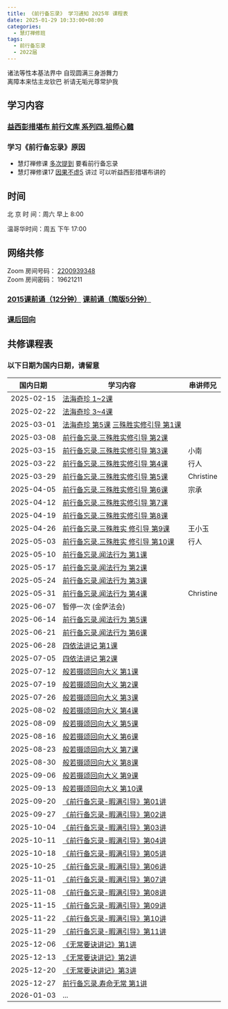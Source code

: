 ```yaml
---
title: 《前行备忘录》 学习通知 2025年 课程表
date: 2025-01-29 10:33:00+08:00
categories:
  - 慧灯禅修班
tags:
  - 前行备忘录
  - 2022届
---
```

诸法等性本基法界中 自现圆满三身游舞力  
离障本来怙主龙钦巴 祈请无垢光尊常护我
















## 学习内容
### [益西彭措堪布 前行文库 系列四.祖师心髓](https://huidengchanxiu.net/refs/s4)

















### 学习《前行备忘录》原因
- 慧灯禅修课 [多次提到](https://sou.hdcxb.net/search/前行备忘录) 要看前行备忘录
- 慧灯禅修课17 [因果不虚5](https://sou.hdcxb.net/search/益西彭措) 讲过 可以听益西彭措堪布讲的
















## 时间
















北 京 时 间：周六 早上 8:00
















温哥华时间：周五 下午 17:00
















## 网络共修
















Zoom 房间号码： [2200939348](https://us06web.zoom.us/j/2200939348?pwd=zCHP3llIc31B0o587BY6mkJUaLIvag.1)\
Zoom 房间密码： 19621211
































### [2015课前诵（12分钟）](https://r2.hdcxb.net/kesong/2015加行班课前念诵-LB.mp4)  [课前诵（简版5分钟）](https://s3.ap-northeast-1.wasabisys.com/hdcx/hdv/v/keqian2022.mp4)
















### [课后回向](https://r2.hdcxb.net/kesong/课后回向(百字明+愿海心髓).mp4)
















## 共修课程表
### 以下日期为国内日期，请留意

| 国内日期 | 学习内容 | 串讲师兄 |
|---|---|---|
|2025-02-15| [法海奇珍 1~2课](https://huidengchanxiu.net/refs/xmfw/s4/s4-zsxs1-fhqz)|
|2025-02-22| [法海奇珍 3~4课](https://huidengchanxiu.net/refs/xmfw/s4/s4-zsxs1-fhqz)|
|2025-03-01| [法海奇珍 第5课](https://www.huidengchanxiu.net/refs/xmfw/s4/s4-zsxs1-fhqz) [三殊胜实修引导 第1课](https://huidengchanxiu.net/refs/xmfw/s4/s4-zsxs2-qxbwl-sss/)|
|2025-03-08|  [前行备忘录.三殊胜实修引导 第2课](https://huidengchanxiu.net/refs/xmfw/s4/s4-zsxs2-qxbwl-sss/)|
|2025-03-15|  [前行备忘录.三殊胜实修引导 第3课](https://huidengchanxiu.net/refs/xmfw/s4/s4-zsxs2-qxbwl-sss/)|小南|
|2025-03-22|  [前行备忘录.三殊胜实修引导 第4课](https://huidengchanxiu.net/refs/xmfw/s4/s4-zsxs2-qxbwl-sss/)|行人|
|2025-03-29|  [前行备忘录.三殊胜实修引导 第5课](https://huidengchanxiu.net/refs/xmfw/s4/s4-zsxs2-qxbwl-sss/)|Christine|
|2025-04-05|  [前行备忘录.三殊胜实修引导 第6课](https://huidengchanxiu.net/refs/xmfw/s4/s4-zsxs2-qxbwl-sss/)|宗承|
|2025-04-12|  [前行备忘录.三殊胜实修引导 第7课](https://huidengchanxiu.net/refs/xmfw/s4/s4-zsxs2-qxbwl-sss/)||
|2025-04-19|  [前行备忘录.三殊胜实修引导 第8课](https://huidengchanxiu.net/refs/xmfw/s4/s4-zsxs2-qxbwl-sss/)||
|2025-04-26|  [前行备忘录.三殊胜实 修引导 第9课](https://huidengchanxiu.net/refs/xmfw/s4/s4-zsxs2-qxbwl-sss/)|王小玉|
|2025-05-03|  [前行备忘录.三殊胜实 修引导 第10课](https://huidengchanxiu.net/refs/xmfw/s4/s4-zsxs2-qxbwl-sss/)|行人|
|2025-05-10|  [前行备忘录.闻法行为 第1课](https://huidengchanxiu.net/refs/xmfw/s4/s4-zsxs3-qxbwl-wfgl)|
|2025-05-17|  [前行备忘录.闻法行为 第2课](https://huidengchanxiu.net/refs/xmfw/s4/s4-zsxs3-qxbwl-wfgl)|
|2025-05-24| [前行备忘录.闻法行为 第3课](https://huidengchanxiu.net/refs/xmfw/s4/s4-zsxs3-qxbwl-wfgl)|
|2025-05-31| [前行备忘录.闻法行为 第4课](https://huidengchanxiu.net/refs/xmfw/s4/s4-zsxs3-qxbwl-wfgl)|Christine|
|2025-06-07| 暂停一次 (金萨法会)|
|2025-06-14| [前行备忘录.闻法行为 第5课](https://huidengchanxiu.net/refs/xmfw/s4/s4-zsxs3-qxbwl-wfgl)|
|2025-06-21| [前行备忘录.闻法行为 第6课](https://huidengchanxiu.net/refs/xmfw/s4/s4-zsxs3-qxbwl-wfgl)|
|2025-06-28| [四依法讲记 第1课](https://huidengchanxiu.net/refs/xmfw/s4/s4-zsxs4-4yf)|
|2025-07-05| [四依法讲记 第2课](https://huidengchanxiu.net/refs/xmfw/s4/s4-zsxs4-4yf)|
|2025-07-12| [般若摄颂回向大义 第1课](https://huidengchanxiu.net/refs/xmfw/s4/s4-zsxs6-brsshx)|
|2025-07-19| [般若摄颂回向大义 第2课](https://huidengchanxiu.net/refs/xmfw/s4/s4-zsxs6-brsshx)|
|2025-07-26| [般若摄颂回向大义 第3课](https://huidengchanxiu.net/refs/xmfw/s4/s4-zsxs6-brsshx)|
|2025-08-02| [般若摄颂回向大义 第4课](https://huidengchanxiu.net/refs/xmfw/s4/s4-zsxs6-brsshx)|
|2025-08-09| [般若摄颂回向大义 第5课](https://huidengchanxiu.net/refs/xmfw/s4/s4-zsxs6-brsshx)|
|2025-08-16| [般若摄颂回向大义 第6课](https://huidengchanxiu.net/refs/xmfw/s4/s4-zsxs6-brsshx)|
|2025-08-23| [般若摄颂回向大义 第7课](https://huidengchanxiu.net/refs/xmfw/s4/s4-zsxs6-brsshx)|
|2025-08-30| [般若摄颂回向大义 第8课](https://huidengchanxiu.net/refs/xmfw/s4/s4-zsxs6-brsshx)|
|2025-09-06| [般若摄颂回向大义 第9课](https://huidengchanxiu.net/refs/xmfw/s4/s4-zsxs6-brsshx)|
|2025-09-13| [般若摄颂回向大义 第10课](https://huidengchanxiu.net/refs/xmfw/s4/s4-zsxs6-brsshx)|
|2025-09-20| [《前行备忘录-暇满引导》第01讲](https://s3.ap-northeast-1.wasabisys.com/hdcx/jmy/xmfw/s4/《前行备忘录-暇满引导》第01讲.mp4)|
|2025-09-27| [《前行备忘录-暇满引导》第02讲](https://s3.ap-northeast-1.wasabisys.com/hdcx/jmy/xmfw/s4/《前行备忘录-暇满引导》第02讲.mp4)|
|2025-10-04| [《前行备忘录-暇满引导》第03讲](https://s3.ap-northeast-1.wasabisys.com/hdcx/jmy/xmfw/s4/《前行备忘录-暇满引导》第03讲.mp4)|
|2025-10-11| [《前行备忘录-暇满引导》第04讲](https://s3.ap-northeast-1.wasabisys.com/hdcx/jmy/xmfw/s4/《前行备忘录-暇满引导》第04讲.mp4)|
|2025-10-18| [《前行备忘录-暇满引导》第05讲](https://s3.ap-northeast-1.wasabisys.com/hdcx/jmy/xmfw/s4/《前行备忘录-暇满引导》第05讲.mp4)|
|2025-10-25| [《前行备忘录-暇满引导》第06讲](https://s3.ap-northeast-1.wasabisys.com/hdcx/jmy/xmfw/s4/《前行备忘录-暇满引导》第06讲.mp4)|
|2025-11-01| [《前行备忘录-暇满引导》第07讲](https://s3.ap-northeast-1.wasabisys.com/hdcx/jmy/xmfw/s4/《前行备忘录-暇满引导》第07讲.mp4)|
|2025-11-08| [《前行备忘录-暇满引导》第08讲](https://s3.ap-northeast-1.wasabisys.com/hdcx/jmy/xmfw/s4/《前行备忘录-暇满引导》第08讲.mp4)|
|2025-11-15| [《前行备忘录-暇满引导》第09讲](https://s3.ap-northeast-1.wasabisys.com/hdcx/jmy/xmfw/s4/《前行备忘录-暇满引导》第09讲.mp4)|
|2025-11-22| [《前行备忘录-暇满引导》第10讲](https://s3.ap-northeast-1.wasabisys.com/hdcx/jmy/xmfw/s4/《前行备忘录-暇满引导》第10讲.mp4)|
|2025-11-29| [《前行备忘录-暇满引导》第11讲](https://s3.ap-northeast-1.wasabisys.com/hdcx/jmy/xmfw/s4/《前行备忘录-暇满引导》第11讲.mp4)|
|2025-12-06| [《无常要诀讲记》第1讲](https://s3.ap-northeast-1.wasabisys.com/hdcx/jmy/xmfw/s4/《无常要诀讲记》第1讲.mp4)|
|2025-12-13| [《无常要诀讲记》第2讲](https://s3.ap-northeast-1.wasabisys.com/hdcx/jmy/xmfw/s4/《无常要诀讲记》第2讲.mp4)|
|2025-12-20| [《无常要诀讲记》第3讲](https://s3.ap-northeast-1.wasabisys.com/hdcx/jmy/xmfw/s4/《无常要诀讲记》第3讲.mp4)|
|2025-12-27| [前行备忘录.寿命无常 第1讲](https://huidengchanxiu.net/refs/xmfw/s4/s4-zsxs8-qxbwl-smwc)|
|2026-01-03| ... |


